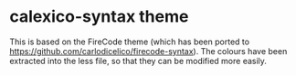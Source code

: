 # calexico-syntax theme

This is based on the FireCode theme (which has been ported to https://github.com/carlodicelico/firecode-syntax).  The colours have been extracted into the less file, so that they can be modified more easily.

